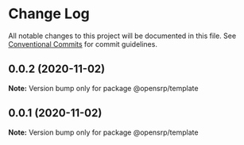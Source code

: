 # Change Log

All notable changes to this project will be documented in this file.
See [Conventional Commits](https://conventionalcommits.org) for commit guidelines.

## 0.0.2 (2020-11-02)

**Note:** Version bump only for package @opensrp/template





## 0.0.1 (2020-11-02)

**Note:** Version bump only for package @opensrp/template
